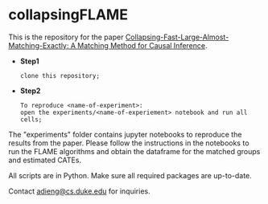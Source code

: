 # collapsingFLAME
This is the repository for the paper [Collapsing-Fast-Large-Almost-Matching-Exactly: A Matching Method for Causal Inference](https://arxiv.org/list/stat.ML/recent). 

* **Step1**

      clone this repository;

* **Step2**  

      To reproduce <name-of-experiment>:  
      open the experiments/<name-of-experiement> notebook and run all cells;
      
The "experiments" folder contains jupyter notebooks to reproduce the results from the paper.
Please follow the instructions in the notebooks to run the FLAME algorithms and obtain the dataframe for the matched groups and estimated CATEs.

All scripts are in Python. Make sure all required packages are up-to-date.

Contact adieng@cs.duke.edu for inquiries.
